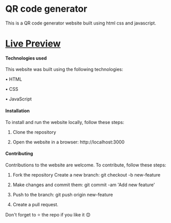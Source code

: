 # QR code generator


This is a QR code generator website built using html css and javascript. 


# [Live Preview](https://qr-code-generatorrr.vercel.app/)


#### Technologies used


This website was built using the following technologies:

• HTML

• CSS

• JavaScript


#### Installation


To install and run the website locally, follow these steps:

1. Clone the repository

2. Open the website in a browser: http://localhost:3000


#### Contributing


Contributions to the website are welcome. To contribute, follow these steps:

1. Fork the repository Create a new branch: git checkout -b new-feature

2. Make changes and commit them: git commit -am 'Add new feature'

3. Push to the branch: git push origin new-feature

4. Create a pull request.


Don't forget to ⭐ the repo if you like it 😊
